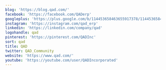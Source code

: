 ```yaml
---
blog: 'https://blog.qad.com/'
facebook: 'https://facebook.com/QADerp'
googleplus: 'https://plus.google.com/b/114453658463655917378/114453658463655917378/posts'
instagram: 'https://instagram.com/qad_erp'
linkedin: 'https://linkedin.com/company/qad'
logohandle: qad
pinterest: 'https://pinterest.com/QADInc'
sort: qad
title: QAD
twitter: QAD_Community
website: 'https://www.qad.com/'
youtube: 'https://youtube.com/user/QADIncorporated'
---
```

